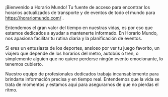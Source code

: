 ¡Bienvenido a Horario Mundo! Tu fuente de acceso para encontrar los horarios actualizados de transporte y de eventos de todo el mundo para https://horariomundo.com/ . 

Entendemos el gran valor del tiempo en nuestras vidas, es por eso que estamos dedicados a ayudar a mantenerte informado. En Horario Mundo, nos apasiona facilitar tu rutina diaria y la planificación de eventos. 

Si eres un entusiasta de los deportes, ansioso por ver tu juego favorito, un viajero que depende de los horarios del metro, autobús o tren, o simplemente alguien que no quiere perderse ningún evento emocionante, lo tenemos cubierto. 

Nuestro equipo de profesionales dedicados trabaja incansablemente para brindarte información precisa y en tiempo real. Entendemos que la vida se trata de momentos y estamos aquí para asegurarnos de que no pierdas el ritmo.
